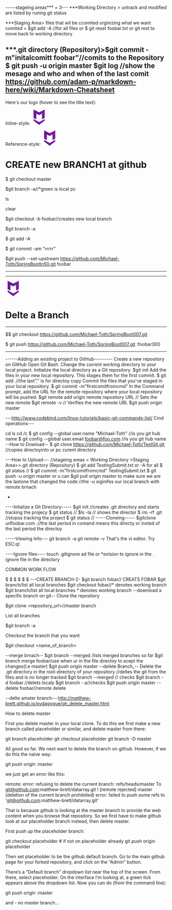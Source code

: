 -----stageing areas*** = 3---
***Working Directory >  untrack and modified are listed by runing git status

***Staging Area> files that wil be ccomited
orginizing what we want comited  = $git add -A //for all files or
$ git reset foobar.txt or git rest to move back to working directory

***.git directory (Repository)>$git commit  -m"initalcomitt foobar"//comits to the Repository
$ git push -u origin master
$git log //show the mesage and who and when of the last comit
https://github.com/adam-p/markdown-here/wiki/Markdown-Cheatsheet
-----------------------------------------------------------------------------------------------
Here's our logo (hover to see the title text):

Inline-style: 
![alt text](https://github.com/adam-p/markdown-here/raw/master/src/common/images/icon48.png "Logo Title Text 1")

Reference-style: 
![alt text][logo]

[logo]: https://github.com/adam-p/markdown-here/raw/master/src/common/images/icon48.png "Logo Title Text 2"
# CREATE new BRANCH1 at github 
$ git checkout master


$git branch -a//*green is local pc


ls


clear


$git checkout -b foobar//creates new local branch


$git branch -a




$ git add -A

$ git commit -am "rrrrr"


$git push --set-upstream https://github.com/Michael-Toth/SpringBootIn50.git foobar


--------------------------------------------------------------------------------------------
------------------------------------------------------------------------------------


![alt text](https://github.com/adam-p/markdown-here/raw/master/src/common/images/icon48.png "Logo Title Text 1")
# Delte a Branch
----------------

$$ git checkout https://github.com/Michael-Toth/SpringBoot007.git

$ git push https://github.com/Michael-Toth/SpringBoot007.git :foobar300


----------------------------------------

------Adding an existing project to GitHub---------
Create a new repository on GitHub
Open Git Bash.
Change the current working directory to your local project.
Initialize the local directory as a Git repository.
$git init 
Add the files in your new local repository. This stages them for the first commit.
$ git add .//the last"." is for directoy copy
Commit the files that you've staged in your local repository.
$ git commit -m"firstcomitfromcmd" 
In the Command prompt, add the URL for the remote repository where your local repository will be pushed.
$git remote add origin remote repository URL
// Sets the new remote
$git remote -v
// Verifies the new remote URL
$git push origin master


---http://www.codebind.com/linux-tutorials/basic-git-commands-list/
Cmd operations---

cd
ls
cd /c
$ git config --global user.name "Michael-Toth"                    //is you git hub name
$ git config --global user.email foobar@foo.com                 //is you git hub name
--How to Dowload--
$ git clone https://github.com/Michael-Toth/TestGit.git           //copies directoyinto ur pc curent directory

---How to Upload---
//stageing areas = Working Directory >Staging Area>>.git directory (Repository)
$ git add TestingSubmit.txt or -A for all
$ git status //
$ git commit -m"firstcomitfromcmd" TestingSubmit.txt
$ git push -u origin master or u can $git pull origin master to make sure we are the lastone that changed the code
//the -u siginifes our local branch with remote brnach


-
----Initalize a Git Directory-----
$git init   //creates .git directory and starts tracking the projecy
$ git status //
$ls -la     // shows the director
$ rm -rf .git //stopss tracking the project
$ git status //
-----Cloneing-----
$gitclone urlfoobar.com .//the last period in comand means this directy or insted of the last period the directoy


-----Viewing Info---
git branch -a
git remote -v
That's the vi editor. Try ESC:q!.


----Ignore files----
touch .gitignore
ad file or *extsion to ignore in the . ignore file in the directory

COMMON WORK FLOW



$
$
$
$
$
$
---CREATE BRANCH-2-
$git branch fobar// CREATS FOBAR 
$git branch/list all local branches
$git checkout fobar//* denotes working branch
$git branch/list all local branches  * denotes working branch
--download a specific branch on git--
Clone the repository

$git clone <repository_url>//master branch

List all branches

$git branch -a 

Checkout the branch that you want

$git checkout <name_of_branch>

--merge brnach--
$git branch --merged /lists merged branches so far
$git branch merge  foobar/use when ur in the file directoy to acept the changes(I.e master)
$git push origin master
--delete Branch_--
Delete the .git directory in the root-directory of your repository //deltes the git from the files and is no longer tracked
$git branch --merged // checks
$git branch - d foobar //delets localy
$git branch - a//checks
$git push origin master --delete  foobar//remote delete

--delte amster branch---http://matthew-brett.github.io/pydagogue/gh_delete_master.html

How to delete master

First you delete master in your local clone. To do this we first make a new branch called placeholder or similar, and delete master from there:

git branch placeholder
git checkout placeholder
git branch -D master

All good so far. We next want to delete the branch on github. However, if we do this the naive way:

git push origin :master

we just get an error like this:

remote: error: refusing to delete the current branch: refs/heads/master
To git@github.com:matthew-brett/datarray.git
! [remote rejected] master (deletion of the current branch prohibited)
error: failed to push some refs to 'git@github.com:matthew-brett/datarray.git'

That is because github is looking at the master branch to provide the web content when you browse that repository. So we first have to make github look at our placeholder branch instead, then delete master.

First push up the placeholder branch:

git checkout placeholder # if not on placeholder already
git push origin placeholder

Then set placeholder to be the github default branch. Go to the main github page for your forked repository, and click on the “Admin” button.

There’s a “Default branch” dropdown list near the top of the screen. From there, select placeholder. On the interface I’m looking at, a green tick appears above the dropdown list. Now you can do (from the command line):

git push origin :master

and - no master branch...

